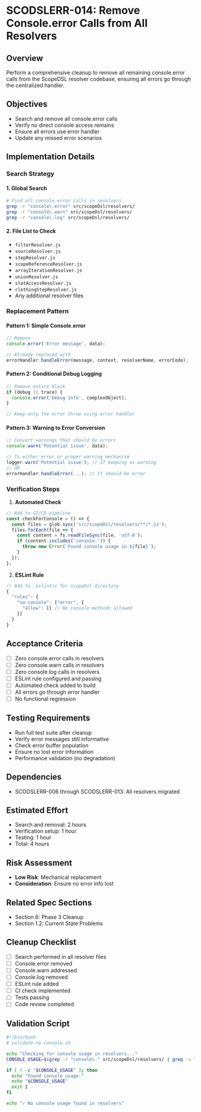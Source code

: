 # SCODSLERR-014: Remove Console.error Calls from All Resolvers

## Overview
Perform a comprehensive cleanup to remove all remaining console.error calls from the ScopeDSL resolver codebase, ensuring all errors go through the centralized handler.

## Objectives
- Search and remove all console.error calls
- Verify no direct console access remains
- Ensure all errors use error handler
- Update any missed error scenarios

## Implementation Details

### Search Strategy

#### 1. Global Search
```bash
# Find all console.error calls in resolvers
grep -r "console\.error" src/scopeDsl/resolvers/
grep -r "console\.warn" src/scopeDsl/resolvers/
grep -r "console\.log" src/scopeDsl/resolvers/
```

#### 2. File List to Check
- `filterResolver.js`
- `sourceResolver.js`
- `stepResolver.js`
- `scopeReferenceResolver.js`
- `arrayIterationResolver.js`
- `unionResolver.js`
- `slotAccessResolver.js`
- `clothingStepResolver.js`
- Any additional resolver files

### Replacement Pattern

#### Pattern 1: Simple Console.error
```javascript
// Remove
console.error('Error message', data);

// Already replaced with
errorHandler.handleError(message, context, resolverName, errorCode);
```

#### Pattern 2: Conditional Debug Logging
```javascript
// Remove entire block
if (debug || trace) {
  console.error('Debug info', complexObject);
}

// Keep only the error throw using error handler
```

#### Pattern 3: Warning to Error Conversion
```javascript
// Convert warnings that should be errors
console.warn('Potential issue', data);

// To either error or proper warning mechanism
logger.warn('Potential issue'); // If keeping as warning
// OR
errorHandler.handleError(...); // If should be error
```

### Verification Steps

1. **Automated Check**
```javascript
// Add to CI/CD pipeline
const checkForConsole = () => {
  const files = glob.sync('src/scopeDsl/resolvers/**/*.js');
  files.forEach(file => {
    const content = fs.readFileSync(file, 'utf-8');
    if (content.includes('console.')) {
      throw new Error(`Found console usage in ${file}`);
    }
  });
};
```

2. **ESLint Rule**
```javascript
// Add to .eslintrc for scopeDsl directory
{
  "rules": {
    "no-console": ["error", { 
      "allow": [] // No console methods allowed
    }]
  }
}
```

## Acceptance Criteria
- [ ] Zero console.error calls in resolvers
- [ ] Zero console.warn calls in resolvers
- [ ] Zero console.log calls in resolvers
- [ ] ESLint rule configured and passing
- [ ] Automated check added to build
- [ ] All errors go through error handler
- [ ] No functional regression

## Testing Requirements
- Run full test suite after cleanup
- Verify error messages still informative
- Check error buffer population
- Ensure no lost error information
- Performance validation (no degradation)

## Dependencies
- SCODSLERR-006 through SCODSLERR-013: All resolvers migrated

## Estimated Effort
- Search and removal: 2 hours
- Verification setup: 1 hour
- Testing: 1 hour
- Total: 4 hours

## Risk Assessment
- **Low Risk**: Mechanical replacement
- **Consideration**: Ensure no error info lost

## Related Spec Sections
- Section 6: Phase 3 Cleanup
- Section 1.2: Current State Problems

## Cleanup Checklist
- [ ] Search performed in all resolver files
- [ ] Console.error removed
- [ ] Console.warn addressed
- [ ] Console.log removed
- [ ] ESLint rule added
- [ ] CI check implemented
- [ ] Tests passing
- [ ] Code review completed

## Validation Script
```bash
#!/bin/bash
# validate-no-console.sh

echo "Checking for console usage in resolvers..."
CONSOLE_USAGE=$(grep -r "console\." src/scopeDsl/resolvers/ | grep -v "test.js")

if [ ! -z "$CONSOLE_USAGE" ]; then
  echo "Found console usage:"
  echo "$CONSOLE_USAGE"
  exit 1
fi

echo "✓ No console usage found in resolvers"
```